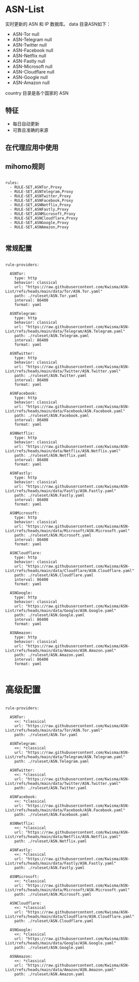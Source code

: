 
# ASN-List

实时更新的 ASN 和 IP 数据库。
data 目录ASN如下：
- ASN-Tor null
- ASN-Telegram null
- ASN-Twitter null
- ASN-Facebook null
- ASN-Netflix null
- ASN-Fastly null
- ASN-Microsoft null
- ASN-Cloudflare null
- ASN-Google null
- ASN-Amazon null

country 目录是各个国家的 ASN

## 特征

- 每日自动更新
- 可靠且准确的来源

## 在代理应用中使用

## mihomo规则

<pre><code class="language-javascript">
rules:
  - RULE-SET,ASNTor,Proxy
  - RULE-SET,ASNTelegram,Proxy
  - RULE-SET,ASNTwitter,Proxy
  - RULE-SET,ASNFacebook,Proxy
  - RULE-SET,ASNNetflix,Proxy
  - RULE-SET,ASNFastly,Proxy
  - RULE-SET,ASNMicrosoft,Proxy
  - RULE-SET,ASNCloudflare,Proxy
  - RULE-SET,ASNGoogle,Proxy
  - RULE-SET,ASNAmazon,Proxy

</code></pre>

## 常规配置

<pre><code class="language-javascript">
rule-providers:

  ASNTor:
    type: http
    behavior: classical
    url: "https://raw.githubusercontent.com/Kwisma/ASN-List/refs/heads/main/data/Tor/ASN.Tor.yaml"
    path: ./ruleset/ASN.Tor.yaml
    interval: 86400
    format: yaml

  ASNTelegram:
    type: http
    behavior: classical
    url: "https://raw.githubusercontent.com/Kwisma/ASN-List/refs/heads/main/data/Telegram/ASN.Telegram.yaml"
    path: ./ruleset/ASN.Telegram.yaml
    interval: 86400
    format: yaml

  ASNTwitter:
    type: http
    behavior: classical
    url: "https://raw.githubusercontent.com/Kwisma/ASN-List/refs/heads/main/data/Twitter/ASN.Twitter.yaml"
    path: ./ruleset/ASN.Twitter.yaml
    interval: 86400
    format: yaml

  ASNFacebook:
    type: http
    behavior: classical
    url: "https://raw.githubusercontent.com/Kwisma/ASN-List/refs/heads/main/data/Facebook/ASN.Facebook.yaml"
    path: ./ruleset/ASN.Facebook.yaml
    interval: 86400
    format: yaml

  ASNNetflix:
    type: http
    behavior: classical
    url: "https://raw.githubusercontent.com/Kwisma/ASN-List/refs/heads/main/data/Netflix/ASN.Netflix.yaml"
    path: ./ruleset/ASN.Netflix.yaml
    interval: 86400
    format: yaml

  ASNFastly:
    type: http
    behavior: classical
    url: "https://raw.githubusercontent.com/Kwisma/ASN-List/refs/heads/main/data/Fastly/ASN.Fastly.yaml"
    path: ./ruleset/ASN.Fastly.yaml
    interval: 86400
    format: yaml

  ASNMicrosoft:
    type: http
    behavior: classical
    url: "https://raw.githubusercontent.com/Kwisma/ASN-List/refs/heads/main/data/Microsoft/ASN.Microsoft.yaml"
    path: ./ruleset/ASN.Microsoft.yaml
    interval: 86400
    format: yaml

  ASNCloudflare:
    type: http
    behavior: classical
    url: "https://raw.githubusercontent.com/Kwisma/ASN-List/refs/heads/main/data/Cloudflare/ASN.Cloudflare.yaml"
    path: ./ruleset/ASN.Cloudflare.yaml
    interval: 86400
    format: yaml

  ASNGoogle:
    type: http
    behavior: classical
    url: "https://raw.githubusercontent.com/Kwisma/ASN-List/refs/heads/main/data/Google/ASN.Google.yaml"
    path: ./ruleset/ASN.Google.yaml
    interval: 86400
    format: yaml

  ASNAmazon:
    type: http
    behavior: classical
    url: "https://raw.githubusercontent.com/Kwisma/ASN-List/refs/heads/main/data/Amazon/ASN.Amazon.yaml"
    path: ./ruleset/ASN.Amazon.yaml
    interval: 86400
    format: yaml

</code></pre>

# 高级配置

<pre><code class="language-javascript">
rule-providers:

  ASNTor:
    <<: *classical
    url: "https://raw.githubusercontent.com/Kwisma/ASN-List/refs/heads/main/data/Tor/ASN.Tor.yaml"
    path: ./ruleset/ASN.Tor.yaml

  ASNTelegram:
    <<: *classical
    url: "https://raw.githubusercontent.com/Kwisma/ASN-List/refs/heads/main/data/Telegram/ASN.Telegram.yaml"
    path: ./ruleset/ASN.Telegram.yaml

  ASNTwitter:
    <<: *classical
    url: "https://raw.githubusercontent.com/Kwisma/ASN-List/refs/heads/main/data/Twitter/ASN.Twitter.yaml"
    path: ./ruleset/ASN.Twitter.yaml

  ASNFacebook:
    <<: *classical
    url: "https://raw.githubusercontent.com/Kwisma/ASN-List/refs/heads/main/data/Facebook/ASN.Facebook.yaml"
    path: ./ruleset/ASN.Facebook.yaml

  ASNNetflix:
    <<: *classical
    url: "https://raw.githubusercontent.com/Kwisma/ASN-List/refs/heads/main/data/Netflix/ASN.Netflix.yaml"
    path: ./ruleset/ASN.Netflix.yaml

  ASNFastly:
    <<: *classical
    url: "https://raw.githubusercontent.com/Kwisma/ASN-List/refs/heads/main/data/Fastly/ASN.Fastly.yaml"
    path: ./ruleset/ASN.Fastly.yaml

  ASNMicrosoft:
    <<: *classical
    url: "https://raw.githubusercontent.com/Kwisma/ASN-List/refs/heads/main/data/Microsoft/ASN.Microsoft.yaml"
    path: ./ruleset/ASN.Microsoft.yaml

  ASNCloudflare:
    <<: *classical
    url: "https://raw.githubusercontent.com/Kwisma/ASN-List/refs/heads/main/data/Cloudflare/ASN.Cloudflare.yaml"
    path: ./ruleset/ASN.Cloudflare.yaml

  ASNGoogle:
    <<: *classical
    url: "https://raw.githubusercontent.com/Kwisma/ASN-List/refs/heads/main/data/Google/ASN.Google.yaml"
    path: ./ruleset/ASN.Google.yaml

  ASNAmazon:
    <<: *classical
    url: "https://raw.githubusercontent.com/Kwisma/ASN-List/refs/heads/main/data/Amazon/ASN.Amazon.yaml"
    path: ./ruleset/ASN.Amazon.yaml

</code></pre>
        